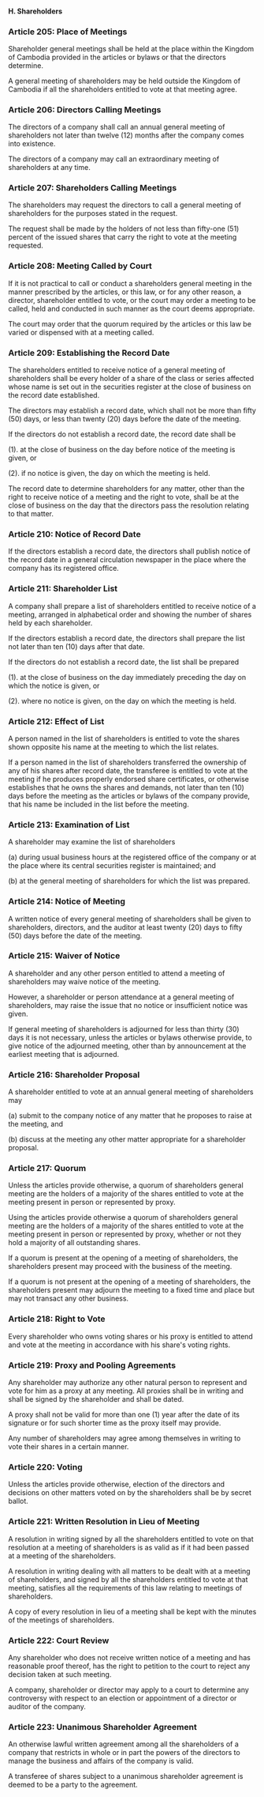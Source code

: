 #### H. Shareholders

### Article 205: Place of Meetings

Shareholder general meetings shall be held at the place within the Kingdom of Cambodia provided in the articles or bylaws or that the directors determine.

A general meeting of shareholders may be held outside the Kingdom of Cambodia if all the shareholders entitled to vote at that meeting agree.

### Article 206: Directors Calling Meetings

The directors of a company shall call an annual general meeting of shareholders not later than twelve (12) months after the company comes into existence.

The directors of a company may call an extraordinary meeting of shareholders at any time.

### Article 207: Shareholders Calling Meetings

The shareholders may request the directors to call a general meeting of shareholders for the purposes stated in the request.

The request shall be made by the holders of not less than fifty-one (51) percent of the issued shares that carry the right to vote at the meeting requested.

### Article 208: Meeting Called by Court

If it is not practical to call or conduct a shareholders general meeting in the manner prescribed by the articles, or this law, or for any other reason, a director, shareholder entitled to vote, or the court may order a meeting to be called, held and conducted in such manner as the court deems appropriate.

The court may order that the quorum required by the articles or this law be varied or dispensed with at a meeting called.

### Article 209: Establishing the Record Date

The shareholders entitled to receive notice of a general meeting of shareholders shall be every holder of a share of the class or series affected whose name is set out in the securities register at the close of business on the record date established.

The directors may establish a record date, which shall not be more than fifty (50) days, or less than twenty (20) days before the date of the meeting.

If the directors do not establish a record date, the record date shall be

(1). at the close of business on the day before notice of the meeting is given, or

(2). if no notice is given, the day on which the meeting is held.

The record date to determine shareholders for any matter, other than the right to receive notice of a meeting and the right to vote, shall be at the close of business on the day that the directors pass the resolution relating to that matter.

### Article 210: Notice of Record Date

If the directors establish a record date, the directors shall publish notice of the record date in a general circulation newspaper in the place where the company has its registered office.

### Article 211: Shareholder List

A company shall prepare a list of shareholders entitled to receive notice of a meeting, arranged in alphabetical order and showing the number of shares held by each shareholder.

If the directors establish a record date, the directors shall prepare the list not later than ten (10) days after that date.

If the directors do not establish a record date, the list shall be prepared

(1). at the close of business on the day immediately preceding the day on which the notice is given, or

(2). where no notice is given, on the day on which the meeting is held.

### Article 212: Effect of List

A person named in the list of shareholders is entitled to vote the shares shown opposite his name at the meeting to which the list relates.

If a person named in the list of shareholders transferred the ownership of any of his shares after record date, the transferee is entitled to vote at the meeting if he produces properly endorsed share certificates, or otherwise establishes that he owns the shares and demands, not later than ten (10) days before the meeting as the articles or bylaws of the company provide, that his name be included in the list before the meeting.

### Article 213: Examination of List

A shareholder may examine the list of shareholders

(a) during usual business hours at the registered office of the company or at the place where its central securities register is maintained; and

(b) at the general meeting of shareholders for which the list was prepared.

### Article 214: Notice of Meeting

A written notice of every general meeting of shareholders shall be given to shareholders, directors, and the auditor at least twenty (20) days to fifty (50) days before the date of the meeting.

### Article 215: Waiver of Notice

A shareholder and any other person entitled to attend a meeting of shareholders may waive notice of the meeting.

However, a shareholder or person attendance at a general meeting of shareholders, may raise the issue that no notice or insufficient notice was given.

If general meeting of shareholders is adjourned for less than thirty (30) days it is not necessary, unless the articles or bylaws otherwise provide, to give notice of the adjourned meeting, other than by announcement at the earliest meeting that is adjourned.

### Article 216: Shareholder Proposal

A shareholder entitled to vote at an annual general meeting of shareholders may

(a) submit to the company notice of any matter that he proposes to raise at the meeting, and

(b) discuss at the meeting any other matter appropriate for a shareholder proposal.

### Article 217: Quorum

Unless the articles provide otherwise, a quorum of shareholders general meeting are the holders of a majority of the shares entitled to vote at the meeting present in person or represented by proxy.

Using the articles provide otherwise a quorum of shareholders general meeting are the holders of a majority of the shares entitled to vote at the meeting present in person or represented by proxy, whether or not they hold a majority of all outstanding shares.

If a quorum is present at the opening of a meeting of shareholders, the shareholders present may proceed with the business of the meeting.

If a quorum is not present at the opening of a meeting of shareholders, the shareholders present may adjourn the meeting to a fixed time and place but may not transact any other business.

### Article 218: Right to Vote

Every shareholder who owns voting shares or his proxy is entitled to attend and vote at the meeting in accordance with his share's voting rights.

### Article 219: Proxy and Pooling Agreements

Any shareholder may authorize any other natural person to represent and vote for him as a proxy at any meeting. All proxies shall be in writing and shall be signed by the shareholder and shall be dated.

A proxy shall not be valid for more than one (1) year after the date of its signature or for such shorter time as the proxy itself may provide.

Any number of shareholders may agree among themselves in writing to vote their shares in a certain manner.

### Article 220: Voting

Unless the articles provide otherwise, election of the directors and decisions on other matters voted on by the shareholders shall be by secret ballot.

### Article 221: Written Resolution in Lieu of Meeting

A resolution in writing signed by all the shareholders entitled to vote on that resolution at a meeting of shareholders is as valid as if it had been passed at a meeting of the shareholders.

A resolution in writing dealing with all matters to be dealt with at a meeting of shareholders, and signed by all the shareholders entitled to vote at that meeting, satisfies all the requirements of this law relating to meetings of shareholders.

A copy of every resolution in lieu of a meeting shall be kept with the minutes of the meetings of shareholders.

### Article 222: Court Review

Any shareholder who does not receive written notice of a meeting and has reasonable proof thereof, has the right to petition to the court to reject any decision taken at such meeting.

A company, shareholder or director may apply to a court to determine any controversy with respect to an election or appointment of a director or auditor of the company.

### Article 223: Unanimous Shareholder Agreement

An otherwise lawful written agreement among all the shareholders of a company that restricts in whole or in part the powers of the directors to manage the business and affairs of the company is valid.

A transferee of shares subject to a unanimous shareholder agreement is deemed to be a party to the agreement.